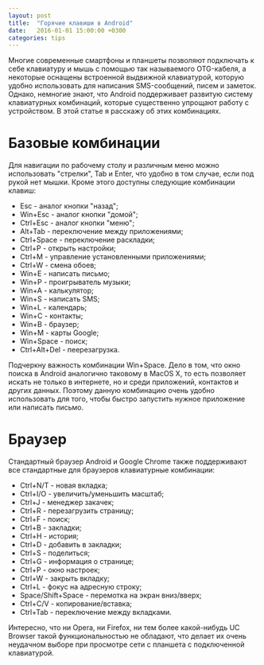 ```yaml
---
layout: post
title:  "Горячие клавиши в Android"
date:   2016-01-01 15:00:00 +0300
categories: tips
---
```

Многие современные смартфоны и планшеты позволяют подключать к себе клавиатуру и мышь с помощью так называемого OTG-кабеля, а некоторые оснащены встроенной выдвижной клавиатурой, которую удобно использовать для написания SMS-сообщений, писем и заметок. Однако, немногие знают, что Android поддерживает развитую систему клавиатурных комбинаций, которые существенно упрощают работу с устройством. В этой статье я расскажу об этих комбинациях.

# Базовые комбинации

Для навигации по рабочему столу и различным меню можно использовать "стрелки", Tab и Enter, что удобно в том случае, если под рукой нет мышки. Кроме этого доступны следующие комбинации клавиш:

* Esc - аналог кнопки "назад";
* Win+Esc - аналог кнопки "домой";
* Ctrl+Esc - аналог кнопки "меню";
* Alt+Tab - переключение между приложениями;
* Ctrl+Space - переключение раскладки;
* Ctrl+P - открыть настройки;
* Ctrl+M - управление установленными приложениями;
* Ctrl+W - смена обоев;
* Win+E - написать письмо;
* Win+P - проигрыватель музыки;
* Win+A - калькулятор;
* Win+S - написать SMS;
* Win+L - календарь;
* Win+C - контакты;
* Win+B - браузер;
* Win+M - карты Google;
* Win+Space - поиск;
* Ctrl+Alt+Del - пеерезагрузка.

Подчеркну важность комбинации Win+Space. Дело в том, что окно поиска в Android аналогично таковому в MacOS X, то есть позволяет искать не только в интернете, но и среди приложений, контактов и других данных. Поэтому данную комбинацию очень удобно использовать для того, чтобы быстро запустить нужное приложение или написать письмо.

# Браузер

Стандартный браузер Android и Google Chrome также поддерживают все стандартные для браузеров клавиатурные комбинации:

* Ctrl+N/T - новая вкладка;
* Ctrl+I/O - увеличить/уменьшить масштаб;
* Ctrl+J - менеджер закачек;
* Ctrl+R - перезагрузить страницу;
* Ctrl+F - поиск;
* Ctrl+B - закладки;
* Ctrl+H - история;
* Ctrl+D - добавить в закладки;
* Ctrl+S - поделиться;
* Ctrl+G - информация о странице;
* Ctrl+P - окно настроек;
* Ctrl+W - закрыть вкладку;
* Ctrl+L - фокус на адресную строку;
* Space/Shift+Space - перемотка на экран вниз/вверх;
* Ctrl+С/V - копирование/вставка;
* Ctrl+Tab - переключение между вкладками.

Интересно, что ни Opera, ни Firefox, ни тем более какой-нибудь UC Browser такой функциональностью не обладают, что делает их очень неудачном выборе при просмотре сети с планшета с подключенной клавиатурой.

